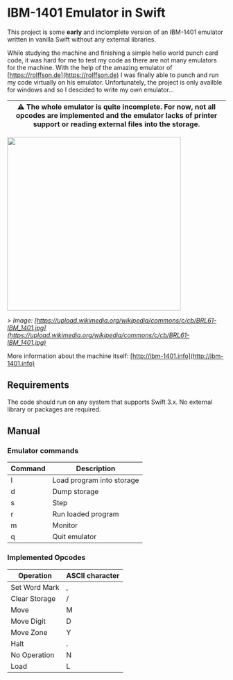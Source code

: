 # IBM-1401 Emulator in Swift 

This project is some **early** and inclomplete version of an IBM-1401 emulator written in vanilla Swift without any external libraries. 

While studying the machine and finishing a simple hello world punch card code, it was hard for me to test my code as there are not many emulators for the machine. With the help of the amazing emulator of [https://rolffson.de](https://rolffson.de) I was finally able to punch and run my code virtually on his emulator. Unfortunately, the project is only availble for windows and so I descided to write my own emulator...

| **⚠️ The whole emulator is quite incomplete. For now, not all opcodes are implemented and the emulator lacks of printer support or reading external files into the storage.** |
| -------- |

<img src="https://upload.wikimedia.org/wikipedia/commons/c/cb/BRL61-IBM_1401.jpg" width="400">

*> Image: [https://upload.wikimedia.org/wikipedia/commons/c/cb/BRL61-IBM_1401.jpg](https://upload.wikimedia.org/wikipedia/commons/c/cb/BRL61-IBM_1401.jpg)*

More information about the machine itself: [http://ibm-1401.info](http://ibm-1401.info)

## Requirements

The code should run on any system that supports Swift 3.x. No external library or packages are required.

## Manual

### Emulator commands

| Command | Description |
| ------- | ----------- |
| l | Load program into storage |
| d | Dump storage |
| s | Step |
| r | Run loaded program |
| m | Monitor |
| q | Quit emulator |


### Implemented Opcodes

| Operation | ASCII character |
| ----------- | ------------------ |
| Set Word Mark |  , |
| Clear Storage |  / |
| Move | M |
| Move Digit | D |
| Move Zone | Y |
| Halt | . |
| No Operation | N |
| Load | L |
